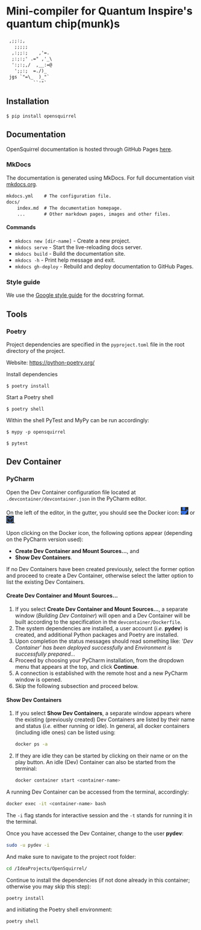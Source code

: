 # Mini-compiler for Quantum Inspire's quantum chip(munk)s

```
 ,;;:;,
   ;;;;;
  ,:;;:;    ,'=.
  ;:;:;' .=" ,'_\
  ':;:;,/  ,__:=@
   ';;:;  =./)_
 jgs `"=\_  )_"`
          ``'"`
```

## Installation

```shell
$ pip install opensquirrel
```

## Documentation

OpenSquirrel documentation is hosted through GitHub Pages [here](https://QuTech-Delft.github.io/OpenSquirrel/).

### MkDocs

The documentation is generated using MkDocs. For full documentation visit [mkdocs.org](https://www.mkdocs.org).

    mkdocs.yml    # The configuration file.
    docs/
        index.md  # The documentation homepage.
        ...       # Other markdown pages, images and other files.

#### Commands

* `mkdocs new [dir-name]` - Create a new project.
* `mkdocs serve` - Start the live-reloading docs server.
* `mkdocs build` - Build the documentation site.
* `mkdocs -h` - Print help message and exit.
* `mkdocs gh-deploy` - Rebuild and deploy documentation to GitHub Pages.

### Style guide

We use the [Google style guide](https://google.github.io/styleguide/pyguide.html#38-comments-and-docstrings) for the docstring format.

## Tools

### Poetry

Project dependencies are specified in the `pyproject.toml` file in the root directory of the project.

Website: <https://python-poetry.org/>

Install dependencies

```shell
$ poetry install
```

Start a Poetry shell

```shell
$ poetry shell
```

Within the shell PyTest and MyPy can be run accordingly:

```shell
$ mypy -p opensquirrel
```

```shell
$ pytest
```

## Dev Container

### PyCharm

Open the Dev Container configuration file located at `.devcontainer/devcontainer.json` in the PyCharm editor.

On the left of the editor, in the gutter, you should see the Docker icon:
<img src="docs/_static/devcontainer_docker_icon.png" width="20" height="20"> or
<img src="docs/_static/devcontainer_docker_icon_2.png" width="20" height="20">.

Upon clicking on the Docker icon, the following options appear (depending on the PyCharm version used):
- **Create Dev Container and Mount Sources...**, and
- **Show Dev Containers**.

If no Dev Containers have been created previously,
select the former option and proceed to create a Dev Container,
otherwise select the latter option to list the existing Dev Containers.

#### Create Dev Container and Mount Sources...

1. If you select **Create Dev Container and Mount Sources...**,
  a separate window (*Building Dev Container*) will open and
  a Dev Container will be built according to the specification in the `devcontainer/Dockerfile`.
2. The system dependencies are installed, a user account (*i.e.* **pydev**) is created,
  and additional Python packages and Poetry are installed.
3. Upon completion the status messages should read something like:
  *'Dev Container' has been deployed successfully* and *Environment is successfully prepared…*
4. Proceed by choosing your PyCharm installation, from the dropdown menu that appears at the top,
  and click **Continue**.
5. A connection is established with the remote host and a new PyCharm window is opened.
6. Skip the following subsection and proceed below.

#### Show Dev Containers

1. If you select **Show Dev Containers**,
  a separate window appears where the existing (previously created) Dev Containers are listed by their name and status
  (*i.e.* either running or idle). In general, all docker containers (including idle ones) can be listed using:

   ```bash
   docker ps -a
   ```

2. If they are idle they can be started by clicking on their name or on the play button.
  An idle (Dev) Container can also be started from the terminal:

   ```bash
   docker container start <container-name>
   ```

  A running Dev Container can be accessed from the terminal, accordingly:

  ```bash
  docker exec -it <container-name> bash
  ```

  The `-i` flag stands for interactive session and the `-t` stands for running it in the terminal.

Once you have accessed the Dev Container, change to the user **pydev**:

```bash
sudo -u pydev -i
```

And make sure to navigate to the project root folder:

```bash
cd /IdeaProjects/OpenSquirrel/
```

Continue to install the dependencies (if not done already in this container; otherwise you may skip this step):

```bash
poetry install
```

and initiating the Poetry shell environment:

```bash
poetry shell
```
